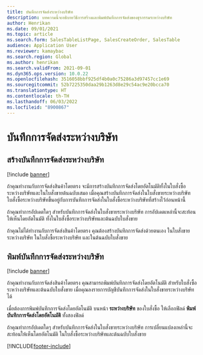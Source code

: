 ```yaml
---
title: บันทึกการจัดส่งระหว่างบริษัท
description: บทความนี้จะอธิบายวิธีการสร้างและพิมพ์บันทึกการจัดส่งของธุรกรรมระหว่างบริษัท
author: Henrikan
ms.date: 09/01/2021
ms.topic: article
ms.search.form: SalesTableListPage, SalesCreateOrder, SalesTable
audience: Application User
ms.reviewer: kamaybac
ms.search.region: Global
ms.author: henrikan
ms.search.validFrom: 2021-09-01
ms.dyn365.ops.version: 10.0.22
ms.openlocfilehash: 3516058bbf925df4b0a0c75286a3d97457cc1e69
ms.sourcegitcommit: 52b7225350daa29b1263d8e29c54ac9e20bcca70
ms.translationtype: HT
ms.contentlocale: th-TH
ms.lasthandoff: 06/03/2022
ms.locfileid: "8900867"
---
```

# <a name="intercompany-packing-slips"></a>บันทึกการจัดส่งระหว่างบริษัท

## <a name="generate-intercompany-packing-slips"></a>สร้างบันทึกการจัดส่งระหว่างบริษัท

[!include [banner](../../includes/banner.md)]

ถ้าคุณทำงานกับการจัดส่งสินค้าโดยตรง จะมีการสร้างบันทึกการจัดส่งโดยอัตโนมัติทั้งในใบสั่งซื้อระหว่างบริษัทและในใบสั่งขายต้นฉบับเสมอ เมื่อคุณสร้างบันทึกการจัดส่งในใบสั่งขายระหว่างบริษัท ใบสั่งซื้อระหว่างบริษัทขึ้นอยู่กับการบันทึกการจัดส่งในใบสั่งซื้อระหว่างบริษัทที่สร้างไว้ก่อนหน้านี้

ถ้าคุณทำการอัปเดตใดๆ สำหรับบันทึกการจัดส่งในใบสั่งขายระหว่างบริษัท การอัปเดตเหล่านี้จะสะท้อนให้เห็นโดยอัตโนมัติ ทั้งในใบสั่งซื้อระหว่างบริษัทและต้นฉบับใบสั่งขาย

ถ้าคุณไม่ได้ทำงานกับการจัดส่งสินค้าโดยตรง คุณต้องสร้างบันทึกการจัดส่งด้วยตนเอง ในใบสั่งขายระหว่างบริษัท ในใบสั่งซื้อระหว่างบริษัท และในต้นฉบับใบสั่งขาย

## <a name="print-intercompany-packing-slips"></a>พิมพ์บันทึกการจัดส่งระหว่างบริษัท

[!include [banner](../../includes/banner.md)]

ถ้าคุณทำงานกับการจัดส่งสินค้าโดยตรง คุณสามารถพิมพ์บันทึกการจัดส่งโดยอัตโนมัติ สำหรับใบสั่งซื้อระหว่างบริษัทและต้นฉบับใบสั่งขาย เมื่อคุณลงรายการบัญชีบันทึกการจัดส่งในใบสั่งขายระหว่างบริษัทได้

เมื่อต้องการพิมพ์บันทึกการจัดส่งโดยอัตโนมัติ บนหน้า **ระหว่างบริษัท** ของใบสั่งซื้อ ให้เลือกฟิลด์ **พิมพ์บันทึกการจัดส่งโดยอัตโนมัติ** ทั้งสองฟิลด์

ถ้าคุณทำการอัปเดตใดๆ สำหรับบันทึกการจัดส่งในใบสั่งขายระหว่างบริษัท การเปลี่ยนแปลงเหล่านี้จะสะท้อนให้เห็นโดยอัตโนมัติ ในใบสั่งซื้อระหว่างบริษัทและต้นฉบับใบสั่งขาย

[!INCLUDE[footer-include](../../includes/footer-banner.md)]
